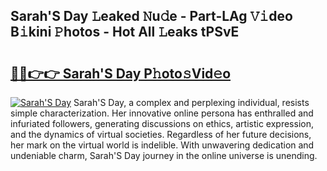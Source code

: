 ## Sarah'S Day 𝙻eaked 𝙽u𝚍e - Part-LAg 𝚅𝚒deo B𝚒kini 𝙿hotos - Hot All 𝙻eaks tPSvE

# <h2><a href="http://ld72cri.urlbe.top/?page=Sarah%27S+Day">🔗🔗👉👉 Sarah'S Day P𝚑oto𝚜Vid𝚎o</a></h2>

[![Sarah'S Day](https://i.imgur.com/eBuTRDB.gif)](http://ld72cri.urlbe.top/?page=Sarah%27S+Day)
Sarah'S Day, a complex and perplexing individual, resists simple characterization. Her innovative online persona has enthralled and infuriated followers, generating discussions on ethics, artistic expression, and the dynamics of virtual societies. Regardless of her future decisions, her mark on the virtual world is indelible. With unwavering dedication and undeniable charm, Sarah'S Day journey in the online universe is unending.

